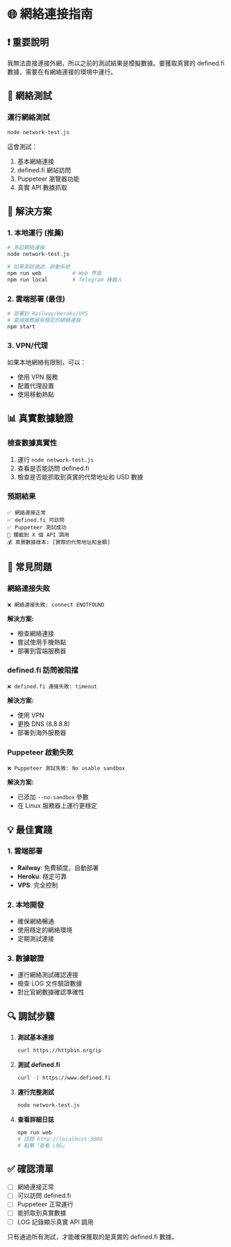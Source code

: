 # 🌐 網絡連接指南

## ❗ 重要說明

我無法直接連接外網，所以之前的測試結果是模擬數據。要獲取真實的 defined.fi 數據，需要在有網絡連接的環境中運行。

## 🧪 網絡測試

### 運行網絡測試
```bash
node network-test.js
```

這會測試：
1. 基本網絡連接
2. defined.fi 網站訪問
3. Puppeteer 瀏覽器功能
4. 真實 API 數據抓取

## 🔧 解決方案

### 1. 本地運行 (推薦)
```bash
# 測試網絡連接
node network-test.js

# 如果測試通過，啟動系統
npm run web          # Web 界面
npm run local        # Telegram 機器人
```

### 2. 雲端部署 (最佳)
```bash
# 部署到 Railway/Heroku/VPS
# 雲端服務器有穩定的網絡連接
npm start
```

### 3. VPN/代理
如果本地網絡有限制，可以：
- 使用 VPN 服務
- 配置代理設置
- 使用移動熱點

## 📊 真實數據驗證

### 檢查數據真實性
1. 運行 `node network-test.js`
2. 查看是否能訪問 defined.fi
3. 檢查是否能抓取到真實的代幣地址和 USD 數據

### 預期結果
```
✅ 網絡連接正常
✅ defined.fi 可訪問
✅ Puppeteer 測試成功
📡 攔截到 X 個 API 調用
💰 真實數據樣本: [實際的代幣地址和金額]
```

## 🚨 常見問題

### 網絡連接失敗
```
❌ 網絡連接失敗: connect ENOTFOUND
```
**解決方案:**
- 檢查網絡連接
- 嘗試使用手機熱點
- 部署到雲端服務器

### defined.fi 訪問被阻擋
```
❌ defined.fi 連接失敗: timeout
```
**解決方案:**
- 使用 VPN
- 更換 DNS (8.8.8.8)
- 部署到海外服務器

### Puppeteer 啟動失敗
```
❌ Puppeteer 測試失敗: No usable sandbox
```
**解決方案:**
- 已添加 `--no-sandbox` 參數
- 在 Linux 服務器上運行更穩定

## 💡 最佳實踐

### 1. 雲端部署
- **Railway**: 免費額度，自動部署
- **Heroku**: 穩定可靠
- **VPS**: 完全控制

### 2. 本地開發
- 確保網絡暢通
- 使用穩定的網絡環境
- 定期測試連接

### 3. 數據驗證
- 運行網絡測試確認連接
- 檢查 LOG 文件驗證數據
- 對比官網數據確認準確性

## 🔍 調試步驟

1. **測試基本連接**
   ```bash
   curl https://httpbin.org/ip
   ```

2. **測試 defined.fi**
   ```bash
   curl -I https://www.defined.fi
   ```

3. **運行完整測試**
   ```bash
   node network-test.js
   ```

4. **查看詳細日誌**
   ```bash
   npm run web
   # 訪問 http://localhost:3000
   # 點擊「查看 LOG」
   ```

## ✅ 確認清單

- [ ] 網絡連接正常
- [ ] 可以訪問 defined.fi
- [ ] Puppeteer 正常運行
- [ ] 能抓取到真實數據
- [ ] LOG 記錄顯示真實 API 調用

只有通過所有測試，才能確保獲取的是真實的 defined.fi 數據。